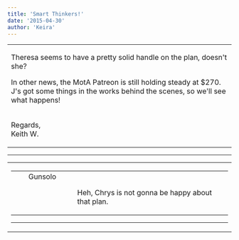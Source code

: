 ```yaml
---
title: 'Smart Thinkers!'
date: '2015-04-30'
author: 'Keira'
---
```


<div>
<!-- Main content here -->
<table border="0" class="post"><tbody><tr><td>
   
   <div class="post_body">
       <p>Theresa seems to have a pretty solid handle on the plan, doesn't she?</p><p>In other news, the MotA Patreon is still holding steady at $270. J's got some things in the works behind the scenes, so we'll see what happens!</p><p><br>Regards,<br>Keith W.</p>
   </div>
   </td></tr>
   </tbody></table><hr><table style="width:100%; border:0;" class="comment_table"><tbody><tr><td width="100%"><a name=""> </a><div style="width:100%;" class="comment"><table border="0" width="100%"><tbody><tr><td align="center" valign="top" width="125">
<span class="comment_title"><center>Gunsolo<br></center><a name="2005">&nbsp;</a></span><br>
<center><img src="https://www.gravatar.com/avatar.php?gravatar_id=a94f16ab08c7abb74820e668722a5ffc&amp;default=http%3A%2F%2Fmysteriesofthearcana.com%2Ftemplates%2Fmain%2Fimages%2Favatar.gif&amp;size=80&amp;rating=g" border="0" alt=""></center>
</td>
<td valign="top">


<p class="comment_text"> </p><p class="comment_text"><br> Heh, Chrys is not gonna be happy about that plan.<br></p>
 

</td></tr></tbody></table>
<hr></div></td></tr></tbody></table>
<!-- End main content -->
              </div>
